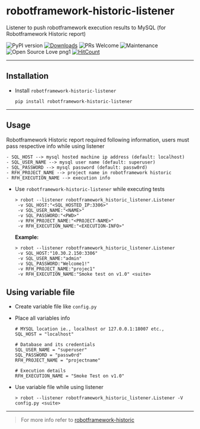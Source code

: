 # robotframework-historic-listener

Listener to push robotframework execution results to MySQL (for Robotframework Historic report)

![PyPI version](https://badge.fury.io/py/robotframework-historic-listener.svg)
[![Downloads](https://pepy.tech/badge/robotframework-historic-listener)](https://pepy.tech/project/robotframework-historic-listener)
![PRs Welcome](https://img.shields.io/badge/PRs-welcome-brightgreen.svg?style=flat-square)
![Maintenance](https://img.shields.io/badge/Maintained%3F-yes-green.svg)
![Open Source Love png1](https://badges.frapsoft.com/os/v1/open-source.png?v=103)
[![HitCount](http://hits.dwyl.io/adiralashiva8/robotframework-historic-listener.svg)](http://hits.dwyl.io/adiralashiva8/robotframework-historic-listener)

---

## Installation

 - Install `robotframework-historic-listener` 

    ```
    pip install robotframework-historic-listener
    ```

--- 

## Usage

   Robotframework Historic report required following information, users must pass respective info while using listener
    
    - SQL_HOST --> mysql hosted machine ip address (default: localhost)
    - SQL_USER_NAME --> mysql user name (default: superuser)
    - SQL_PASSWORD --> mysql password (default: passw0rd)
    - RFH_PROJECT_NAME --> project name in robotframework historic
    - RFH_EXECUTION_NAME --> execution info
    

 - Use `robotframework-historic-listener` while executing tests

   ```
   > robot --listener robotframework_historic_listener.Listener
    -v SQL_HOST:"<SQL_HOSTED_IP:3306>"
    -v SQL_USER_NAME:"<NAME>"
    -v SQL_PASSWORD:"<PWD>"
    -v RFH_PROJECT_NAME:"<PROJECT-NAME>"
    -v RFH_EXECUTION_NAME:"<EXECUTION-INFO>"
   ```

   __Example:__
   ```
   > robot --listener robotframework_historic_listener.Listener
    -v SQL_HOST:"10.30.2.150:3306"
    -v SQL_USER_NAME:"admin"
    -v SQL_PASSWORD:"Welcome1!"
    -v RFH_PROJECT_NAME:"projec1"
    -v RFH_EXECUTION_NAME:"Smoke test on v1.0" <suite>
   ```

## Using variable file

 - Create variable file like `config.py`

 - Place all variables info
    ```
    # MYSQL location ie., localhost or 127.0.0.1:18007 etc.,
    SQL_HOST = "localhost"

    # Database and its credentials
    SQL_USER_NAME = "superuser"
    SQL_PASSWORD = "passw0rd"
    RFH_PROJECT_NAME = "projectname"

    # Execution details
    RFH_EXECUTION_NAME = "Smoke Test on v1.0"
    ```

 - Use variable file while using listener

   ```
   > robot --listener robotframework_historic_listener.Listener -V config.py <suite>
   ```

---

> For more info refer to [robotframework-historic](https://github.com/adiralashiva8/robotframework-historic)
